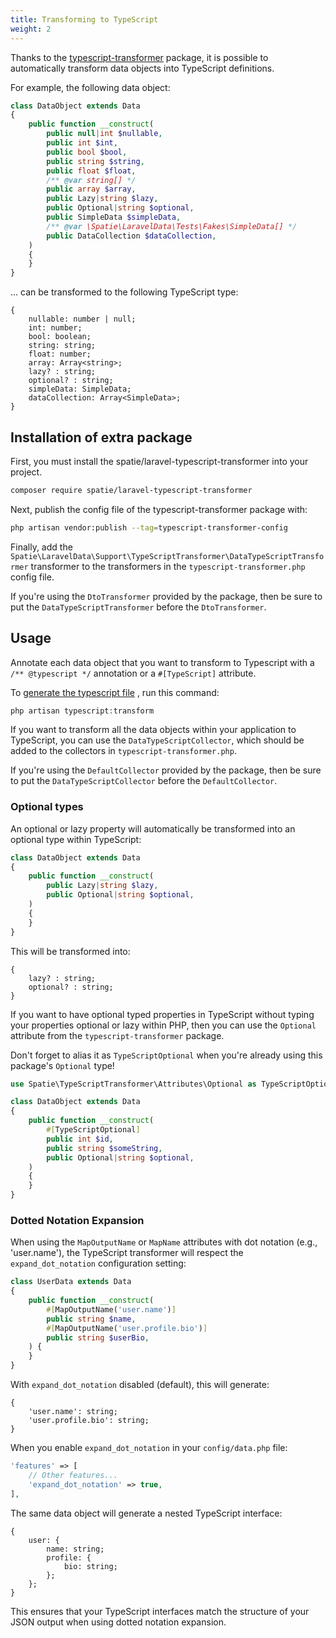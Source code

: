 ```yaml
---
title: Transforming to TypeScript
weight: 2
---
```


Thanks to the [typescript-transformer](https://spatie.be/docs/typescript-transformer) package, it is possible to
automatically transform data objects into TypeScript definitions.

For example, the following data object:

```php
class DataObject extends Data
{
    public function __construct(
        public null|int $nullable,
        public int $int,
        public bool $bool,
        public string $string,
        public float $float,
        /** @var string[] */
        public array $array,
        public Lazy|string $lazy,
        public Optional|string $optional,
        public SimpleData $simpleData,
        /** @var \Spatie\LaravelData\Tests\Fakes\SimpleData[] */
        public DataCollection $dataCollection,
    )
    {
    }
}
```

... can be transformed to the following TypeScript type:

```tsx
{
    nullable: number | null;
    int: number;
    bool: boolean;
    string: string;
    float: number;
    array: Array<string>;
    lazy? : string;
    optional? : string;
    simpleData: SimpleData;
    dataCollection: Array<SimpleData>;
}
```

## Installation of extra package

First, you must install the spatie/laravel-typescript-transformer into your project.

```bash
composer require spatie/laravel-typescript-transformer
```

Next, publish the config file of the typescript-transformer package with:

```bash
php artisan vendor:publish --tag=typescript-transformer-config
```

Finally, add the `Spatie\LaravelData\Support\TypeScriptTransformer\DataTypeScriptTransformer` transformer to the
transformers in the `typescript-transformer.php` config file. 

If you're using the `DtoTransformer` provided by the package, then be sure to put the `DataTypeScriptTransformer` before the `DtoTransformer`.

## Usage

Annotate each data object that you want to transform to Typescript with a `/** @typescript */` annotation or
a `#[TypeScript]` attribute.

To [generate the typescript file](https://spatie.be/docs/typescript-transformer/v4/laravel/executing-the-transform-command)
, run this command:

```php
php artisan typescript:transform
```

If you want to transform all the data objects within your application to TypeScript, you can use
the `DataTypeScriptCollector`, which should be added to the collectors in `typescript-transformer.php`.

If you're using the `DefaultCollector` provided by the package, then be sure to put the `DataTypeScriptCollector` before the `DefaultCollector`.

### Optional types

An optional or lazy property will automatically be transformed into an optional type within TypeScript:

```php
class DataObject extends Data
{
    public function __construct(
        public Lazy|string $lazy,
        public Optional|string $optional,
    )
    {
    }
}
```

This will be transformed into:

```tsx
{
    lazy? : string;
    optional? : string;
}
```

If you want to have optional typed properties in TypeScript without typing your properties optional or lazy within PHP,
then you can use the `Optional` attribute from the `typescript-transformer` package.

Don't forget to alias it as `TypeScriptOptional` when you're already using this package's `Optional` type!

```php
use Spatie\TypeScriptTransformer\Attributes\Optional as TypeScriptOptional;

class DataObject extends Data
{
    public function __construct(
        #[TypeScriptOptional]
        public int $id,
        public string $someString,
        public Optional|string $optional,
    )
    {
    }
}
```

### Dotted Notation Expansion

When using the `MapOutputName` or `MapName` attributes with dot notation (e.g., 'user.name'), the TypeScript transformer will respect the `expand_dot_notation` configuration setting:

```php
class UserData extends Data
{
    public function __construct(
        #[MapOutputName('user.name')]
        public string $name,
        #[MapOutputName('user.profile.bio')]
        public string $userBio,
    ) {
    }
}
```

With `expand_dot_notation` disabled (default), this will generate:

```tsx
{
    'user.name': string;
    'user.profile.bio': string;
}
```

When you enable `expand_dot_notation` in your `config/data.php` file:

```php
'features' => [
    // Other features...
    'expand_dot_notation' => true,
],
```

The same data object will generate a nested TypeScript interface:

```tsx
{
    user: {
        name: string;
        profile: {
            bio: string;
        };
    };
}
```

This ensures that your TypeScript interfaces match the structure of your JSON output when using dotted notation expansion.
